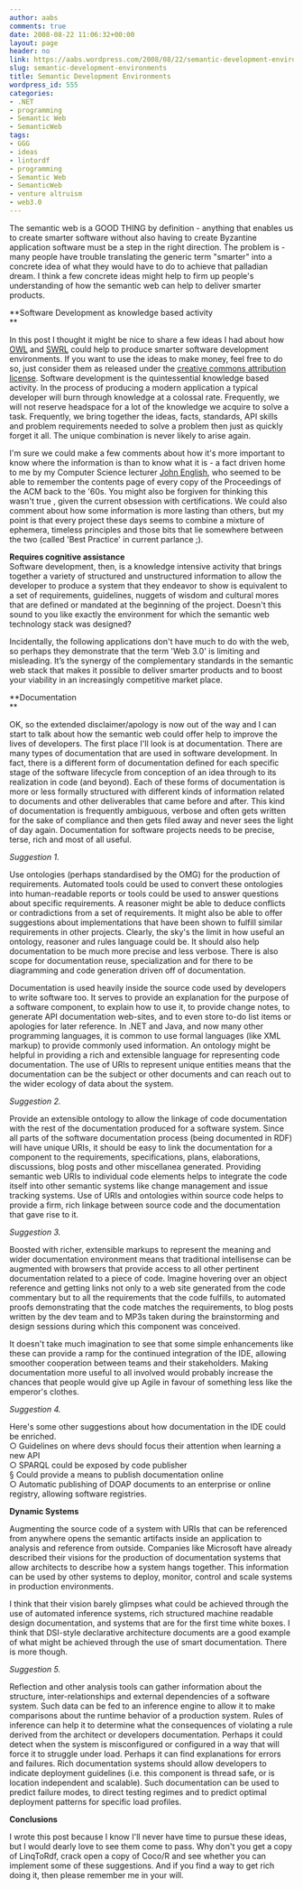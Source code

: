 ```yaml
---
author: aabs
comments: true
date: 2008-08-22 11:06:32+00:00
layout: page
header: no
link: https://aabs.wordpress.com/2008/08/22/semantic-development-environments/
slug: semantic-development-environments
title: Semantic Development Environments
wordpress_id: 555
categories:
- .NET
- programming
- Semantic Web
- SemanticWeb
tags:
- GGG
- ideas
- lintordf
- programming
- Semantic Web
- SemanticWeb
- venture altruism
- web3.0
---
```


The semantic web is a GOOD THING by definition - anything that enables us to create smarter software without also having to create Byzantine application software must be a step in the right direction. The problem is - many people have trouble translating the generic term "smarter" into a concrete idea of what they would have to do to achieve that palladian dream. I think a few concrete ideas might help to firm up people's understanding of how the semantic web can help to deliver smarter products.

**Software Development as knowledge based activity  
**

In this post I thought it might be nice to share a few ideas I had about how [OWL](http://www.w3.org/2004/OWL/) and [SWRL](http://www.w3.org/Submission/2004/03/) could help to produce smarter software development environments. If you want to use the ideas to make money, feel free to do so, just consider them as released under the [creative commons attribution license](http://creativecommons.org/licenses/by/3.0/). Software development is the quintessential knowledge based activity. In the process of producing a modern application a typical developer will burn through knowledge at a colossal rate. Frequently, we will not reserve headspace for a lot of the knowledge we acquire to solve a task. Frequently, we bring together the ideas, facts, standards, API skills and problem requirements needed to solve a problem then just as quickly forget it all. The unique combination is never likely to arise again.

I'm sure we could make a few comments about how it's more important to know where the information is than to know what it is - a fact driven home to me by my Computer Science lecturer [John English](http://www.cmis.brighton.ac.uk/staff/je/), who seemed to be able to remember the contents page of every copy of the Proceedings of the ACM back to the '60s. You might also be forgiven for thinking this wasn't true , given the current obsession with certifications. We could also comment about how some information is more lasting than others, but my point is that every project these days seems to combine a mixture of ephemera, timeless principles and those bits that lie somewhere between the two (called 'Best Practice' in current parlance ;).

**Requires cognitive assistance**  
Software development, then, is a knowledge intensive activity that brings together a variety of structured and unstructured information to allow the developer to produce a system that they endeavor to show is equivalent to a set of requirements, guidelines, nuggets of wisdom and cultural mores that are defined or mandated at the beginning of the project. Doesn't this sound to you like exactly the environment for which the semantic web technology stack was designed?

Incidentally, the following applications don't have much to do with the web, so perhaps they demonstrate that the term 'Web 3.0' is limiting and misleading. It’s the synergy of the complementary standards in the semantic web stack that makes it possible to deliver smarter products and to boost your viability in an increasingly competitive market place.

**Documentation  
**

OK, so the extended disclaimer/apology is now out of the way and I can start to talk about how the semantic web could offer help to improve the lives of developers. The first place I'll look is at documentation. There are many types of documentation that are used in software development. In fact, there is a different form of documentation defined for each specific stage of the software lifecycle from conception of an idea through to its realization in code (and beyond). Each of these forms of documentation is more or less formally structured with different kinds of information related to documents and other deliverables that came before and after. This kind of documentation is frequently ambiguous, verbose and often gets written for the sake of compliance and then gets filed away and never sees the light of day again. Documentation for software projects needs to be precise, terse, rich and most of all useful.

_Suggestion 1._

Use ontologies (perhaps standardised by the OMG) for the production of requirements. Automated tools could be used to convert these ontologies into human-readable reports or tools could be used to answer questions about specific requirements. A reasoner might be able to deduce conflicts or contradictions from a set of requirements. It might also be able to offer suggestions about implementations that have been shown to fulfill similar requirements in other projects. Clearly, the sky's the limit in how useful an ontology, reasoner and rules language could be. It should also help documentation to be much more precise and less verbose. There is also scope for documentation reuse, specialization and for there to be diagramming and code generation driven off of documentation.  


Documentation is used heavily inside the source code used by developers to write software too. It serves to provide an explanation for the purpose of a software component, to explain how to use it, to provide change notes, to generate API documentation web-sites, and to even store to-do list items or apologies for later reference. In .NET and Java, and now many other programming languages, it is common to use formal languages (like XML markup) to provide commonly used information. An ontology might be helpful in providing a rich and extensible language for representing code documentation. The use of URIs to represent unique entities means that the documentation can be the subject or other documents and can reach out to the wider ecology of data about the system.

_Suggestion 2._

Provide an extensible ontology to allow the linkage of code documentation with the rest of the documentation produced for a software system. Since all parts of the software documentation process (being documented in RDF) will have unique URIs, it should be easy to link the documentation for a component to the requirements, specifications, plans, elaborations, discussions, blog posts and other miscellanea generated. Providing semantic web URIs to individual code elements helps to integrate the code itself into other semantic systems like change management and issue tracking systems. Use of URIs and ontologies within source code helps to provide a firm, rich linkage between source code and the documentation that gave rise to it.

_Suggestion 3._

Boosted with richer, extensible markups to represent the meaning and wider documentation environment means that traditional intellisense can be augmented with browsers that provide access to all other pertinent documentation related to a piece of code. Imagine hovering over an object reference and getting links not only to a web site generated from the code commentary but to all the requirements that the code fulfills, to automated proofs demonstrating that the code matches the requirements, to blog posts written by the dev team and to MP3s taken during the brainstorming and design sessions during which this component was conceived.

It doesn't take much imagination to see that some simple enhancements like these can provide a ramp for the continued integration of the IDE, allowing smoother cooperation between teams and their stakeholders. Making documentation more useful to all involved would probably increase the chances that people would give up Agile in favour of something less like the emperor's clothes.

_Suggestion 4._

Here's some other suggestions about how documentation in the IDE could be enriched.  
○ Guidelines on where devs should focus their attention when learning a new API  
○ SPARQL could be exposed by code publisher  
§ Could provide a means to publish documentation online  
○ Automatic publishing of DOAP documents to an enterprise or online registry, allowing software registries.

**Dynamic Systems**

Augmenting the source code of a system with URIs that can be referenced from anywhere opens the semantic artifacts inside an application to analysis and reference from outside. Companies like Microsoft have already described their visions for the production of documentation systems that allow architects to describe how a system hangs together. This information can be used by other systems to deploy, monitor, control and scale systems in production environments.

I think that their vision barely glimpses what could be achieved through the use of automated inference systems, rich structured machine readable design documentation, and systems that are for the first time white boxes. I think that DSI-style declarative architecture documents are a good example of what might be achieved through the use of smart documentation. There is more though.

_Suggestion 5._

Reflection and other analysis tools can gather information about the structure, inter-relationships and external dependencies of a software system. Such data can be fed to an inference engine to allow it to make comparisons about the runtime behavior of a production system. Rules of inference can help it to determine what the consequences of violating a rule derived from the architect or developers documentation. Perhaps it could detect when the system is misconfigured or configured in a way that will force it to struggle under load. Perhaps it can find explanations for errors and failures. Rich documentation systems should allow developers to indicate deployment guidelines (i.e. this component is thread safe, or is location independent and scalable). Such documentation can be used to predict failure modes, to direct testing regimes and to predict optimal deployment patterns for specific load profiles.

**Conclusions**

I wrote this post because I know I'll never have time to pursue these ideas, but I would dearly love to see them come to pass. Why don't you get a copy of LinqToRdf, crack open a copy of Coco/R and see whether you can implement some of these suggestions. And if you find a way to get rich doing it, then please remember me in your will.
